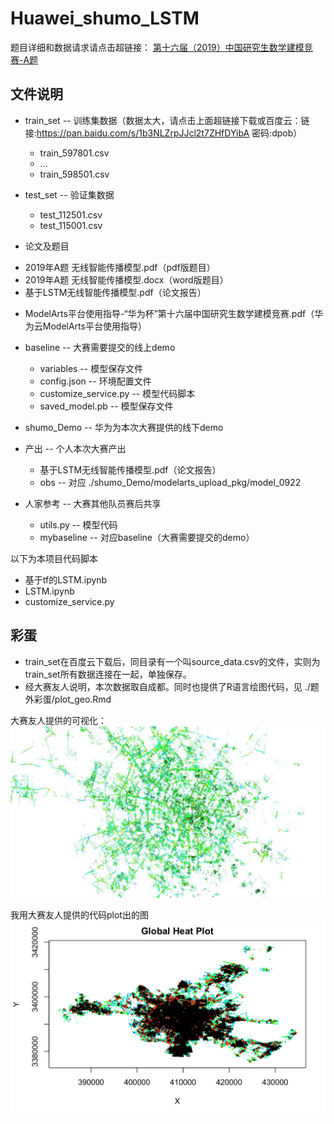 # Huawei_shumo_LSTM
题目详细和数据请求请点击超链接：
[第十六届（2019）中国研究生数学建模竞赛-A题](https://developer.huaweicloud.com/competition/competitions/1000013923/introduction)

## 文件说明
* train_set -- 训练集数据（数据太大，请点击上面超链接下载或百度云：链接:https://pan.baidu.com/s/1b3NLZrpJJcl2t7ZHfDYibA  密码:dpob）
  -  train_597801.csv
  -  ...
  - train_598501.csv
* test_set -- 验证集数据
  - test_112501.csv
  - test_115001.csv
  
 * 论文及题目
  - 2019年A题  无线智能传播模型.pdf（pdf版题目）
  - 2019年A题  无线智能传播模型.docx（word版题目）
  - 基于LSTM无线智能传播模型.pdf（论文报告）
  
* ModelArts平台使用指导-“华为杯”第十六届中国研究生数学建模竞赛.pdf（华为云ModelArts平台使用指导）
* baseline -- 大赛需要提交的线上demo
  - variables -- 模型保存文件
  - config.json -- 环境配置文件
  - customize_service.py -- 模型代码脚本
  - saved_model.pb -- 模型保存文件
  
* shumo_Demo -- 华为为本次大赛提供的线下demo
* 产出 -- 个人本次大赛产出
  - 基于LSTM无线智能传播模型.pdf（论文报告）
  - obs -- 对应 ./shumo_Demo/modelarts_upload_pkg/model_0922
* 人家参考 -- 大赛其他队员赛后共享
  - utils.py -- 模型代码
  - mybaseline -- 对应baseline（大赛需要提交的demo）

以下为本项目代码脚本
* 基于tf的LSTM.ipynb
* LSTM.ipynb
* customize_service.py

## 彩蛋
* train_set在百度云下载后，同目录有一个叫source_data.csv的文件，实则为train_set所有数据连接在一起，单独保存。
* 经大赛友人说明，本次数据取自成都。同时也提供了R语言绘图代码，见 ./题外彩蛋/plot_geo.Rmd

大赛友人提供的可视化：
![image](https://github.com/Aplicity/Huawei_shumo_LSTM/blob/master/%E9%A2%98%E5%A4%96%E5%BD%A9%E8%9B%8B/data_show.jpeg)

我用大赛友人提供的代码plot出的图
![image](https://github.com/Aplicity/Huawei_shumo_LSTM/blob/master/%E9%A2%98%E5%A4%96%E5%BD%A9%E8%9B%8B/my_show.png)


